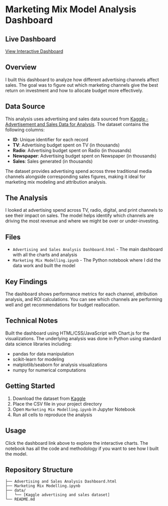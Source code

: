 # Marketing Mix Model Analysis Dashboard

## Live Dashboard
[View Interactive Dashboard](link-to-your-dashboard)

## Overview
I built this dashboard to analyze how different advertising channels affect sales. The goal was to figure out which marketing channels give the best return on investment and how to allocate budget more effectively.

## Data Source
This analysis uses advertising and sales data sourced from [Kaggle - Advertisement and Sales Data for Analysis](https://www.kaggle.com/datasets/ankitkr60/advertisement-and-sales-data-for-analysis). The dataset contains the following columns:

- **ID**: Unique identifier for each record
- **TV**: Advertising budget spent on TV (in thousands)
- **Radio**: Advertising budget spent on Radio (in thousands) 
- **Newspaper**: Advertising budget spent on Newspaper (in thousands)
- **Sales**: Sales generated (in thousands)

The dataset provides advertising spend across three traditional media channels alongside corresponding sales figures, making it ideal for marketing mix modeling and attribution analysis.

## The Analysis
I looked at advertising spend across TV, radio, digital, and print channels to see their impact on sales. The model helps identify which channels are driving the most revenue and where we might be over or under-investing.

## Files
* `Advertising and Sales Analysis Dashboard.html` - The main dashboard with all the charts and analysis
* `Marketing Mix Modelling.ipynb` - The Python notebook where I did the data work and built the model

## Key Findings
The dashboard shows performance metrics for each channel, attribution analysis, and ROI calculations. You can see which channels are performing well and get recommendations for budget reallocation.

## Technical Notes
Built the dashboard using HTML/CSS/JavaScript with Chart.js for the visualizations. The underlying analysis was done in Python using standard data science libraries including:
- pandas for data manipulation
- scikit-learn for modeling
- matplotlib/seaborn for analysis visualizations
- numpy for numerical computations

## Getting Started
1. Download the dataset from [Kaggle](https://www.kaggle.com/datasets/ankitkr60/advertisement-and-sales-data-for-analysis)
2. Place the CSV file in your project directory
3. Open `Marketing Mix Modelling.ipynb` in Jupyter Notebook
4. Run all cells to reproduce the analysis

## Usage
Click the dashboard link above to explore the interactive charts. The notebook has all the code and methodology if you want to see how I built the model.

## Repository Structure
```
├── Advertising and Sales Analysis Dashboard.html
├── Marketing Mix Modelling.ipynb
├── data/
│   └── [Kaggle advertising and sales dataset]
└── README.md
```
